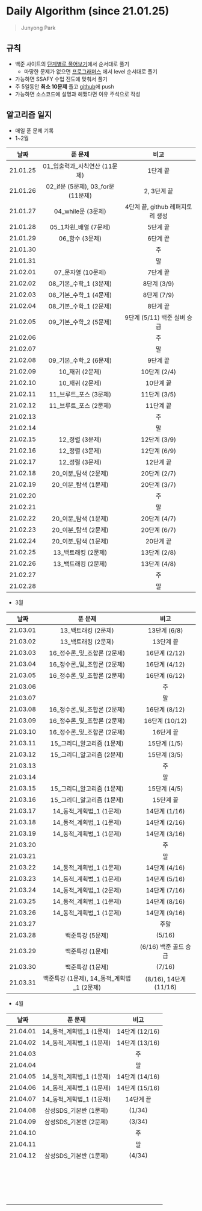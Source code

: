 #  Daily Algorithm (since 21.01.25)

> Junyong Park 



## 규칙

* 백준 사이트의 [단계별로 풀어보기](https://www.acmicpc.net/step)에서 순서대로 풀기
  * 마땅한 문제가 없으면 [프로그래머스](https://programmers.co.kr/learn/challenges?tab=all_challenges) 에서 level 순서대로 풀기
* 가능하면 SSAFY 수업 진도에 맞춰서 풀기
* 주 5일동안 **최소 10문제** 풀고 [github](https://github.com/JunyongPark2/daily_baekjoon)에 push
* 가능하면 소스코드에 설명과 헤맸다면 이유 주석으로 작성



## 알고리즘 일지

* 매일 푼 문제 기록
* 1~2월

|   날짜   |              푼 문제               |               비고               |
| :------: | :--------------------------------: | :------------------------------: |
| 21.01.25 |  01\_입출력과\_사칙연산 (11문제)   |             1단계 끝             |
| 21.01.26 | 02_if문 (5문제), 03_for문 (11문제) |           2, 3단계 끝            |
| 21.01.27 |         04_while문 (3문제)         | 4단계 끝, github 레퍼지토리 생성 |
| 21.01.28 |       05_1차원_배열 (7문제)        |             5단계 끝             |
| 21.01.29 |          06_함수 (3문제)           |             6단계 끝             |
| 21.01.30 |                                    |                주                |
| 21.01.31 |                                    |                말                |
| 21.02.01 |         07_문자열 (10문제)         |             7단계 끝             |
| 21.02.02 |     08\_기본\_수학\_1 (3문제)      |           8단계 (3/9)            |
| 21.02.03 |     08\_기본\_수학\_1 (4문제)      |           8단계 (7/9)            |
| 21.02.04 |     08\_기본\_수학\_1 (2문제)      |             8단계 끝             |
| 21.02.05 |     09\_기본\_수학\_2 (5문제)      |   9단계 (5/11) 백준 실버 승급    |
| 21.02.06 |                                    |                주                |
| 21.02.07 |                                    |                말                |
| 21.02.08 |     09\_기본\_수학\_2 (6문제)      |             9단계 끝             |
| 21.02.09 |          10_재귀 (2문제)           |           10단계 (2/4)           |
| 21.02.10 |          10_재귀 (2문제)           |            10단계 끝             |
| 21.02.11 |      11_브루트\_포스 (3문제)       |           11단계 (3/5)           |
| 21.02.12 |      11_브루트\_포스 (2문제)       |            11단계 끝             |
| 21.02.13 |                                    |                주                |
| 21.02.14 |                                    |                말                |
| 21.02.15 |          12_정렬 (3문제)           |           12단계 (3/9)           |
| 21.02.16 |          12_정렬 (3문제)           |           12단계 (6/9)           |
| 21.02.17 |          12_정렬 (3문제)           |            12단계 끝             |
| 21.02.18 |       20_이분\_탐색 (2문제)        |           20단계 (2/7)           |
| 21.02.19 |       20_이분\_탐색 (1문제)        |           20단계 (3/7)           |
| 21.02.20 |                                    |                주                |
| 21.02.21 |                                    |                말                |
| 21.02.22 |       20_이분\_탐색 (1문제)        |           20단계 (4/7)           |
| 21.02.23 |       20_이분\_탐색 (2문제)        |           20단계 (6/7)           |
| 21.02.24 |       20_이분\_탐색 (1문제)        |            20단계 끝             |
| 21.02.25 |        13\_백트래킹 (2문제)        |           13단계 (2/8)           |
| 21.02.26 |        13\_백트래킹 (2문제)        |           13단계 (4/8)           |
| 21.02.27 |                                    |                주                |
| 21.02.28 |                                    |                말                |

* 3월

|   날짜   |                    푼 문제                    |          비고          |
| :------: | :-------------------------------------------: | :--------------------: |
| 21.03.01 |             13\_백트래킹 (2문제)              |      13단계 (6/8)      |
| 21.03.02 |             13\_백트래킹 (2문제)              |       13단계 끝        |
| 21.03.03 |        16\_정수론\_및\_조합론 (2문제)         |     16단계 (2/12)      |
| 21.03.04 |        16\_정수론\_및\_조합론 (2문제)         |     16단계 (4/12)      |
| 21.03.05 |        16\_정수론\_및\_조합론 (2문제)         |     16단계 (6/12)      |
| 21.03.06 |                                               |           주           |
| 21.03.07 |                                               |           말           |
| 21.03.08 |        16\_정수론\_및\_조합론 (2문제)         |     16단계 (8/12)      |
| 21.03.09 |        16\_정수론\_및\_조합론 (2문제)         |     16단계 (10/12)     |
| 21.03.10 |        16\_정수론\_및\_조합론 (2문제)         |       16단계 끝        |
| 21.03.11 |         15\_그리디\_알고리즘 (1문제)          |      15단계 (1/5)      |
| 21.03.12 |         15\_그리디\_알고리즘 (2문제)          |      15단계 (3/5)      |
| 21.03.13 |                                               |           주           |
| 21.03.14 |                                               |           말           |
| 21.03.15 |         15\_그리디\_알고리즘 (1문제)          |      15단계 (4/5)      |
| 21.03.16 |         15\_그리디\_알고리즘 (1문제)          |       15단계 끝        |
| 21.03.17 |          14\_동적\_계획법\_1 (1문제)          |     14단계 (1/16)      |
| 21.03.18 |          14\_동적\_계획법\_1 (1문제)          |     14단계 (2/16)      |
| 21.03.19 |          14\_동적\_계획법\_1 (1문제)          |     14단계 (3/16)      |
| 21.03.20 |                                               |           주           |
| 21.03.21 |                                               |           말           |
| 21.03.22 |          14\_동적\_계획법\_1 (1문제)          |     14단계 (4/16)      |
| 21.03.23 |          14\_동적\_계획법\_1 (1문제)          |     14단계 (5/16)      |
| 21.03.24 |          14\_동적\_계획법\_1 (2문제)          |     14단계 (7/16)      |
| 21.03.25 |          14\_동적\_계획법\_1 (1문제)          |     14단계 (8/16)      |
| 21.03.26 |          14\_동적\_계획법\_1 (1문제)          |     14단계 (9/16)      |
| 21.03.27 |                                               |          주말          |
| 21.03.28 |               백준특강 (5문제)                |         (5/16)         |
| 21.03.29 |               백준특강 (1문제)                | (6/16) 백준 골드 승급  |
| 21.03.30 |               백준특강 (1문제)                |         (7/16)         |
| 21.03.31 | 백준특강 (1문제), 14\_동적\_계획법\_1 (2문제) | (8/16), 14단계 (11/16) |

* 4월

|   날짜   |           푼 문제           |      비고      |
| :------: | :-------------------------: | :------------: |
| 21.04.01 | 14\_동적\_계획법\_1 (1문제) | 14단계 (12/16) |
| 21.04.02 | 14\_동적\_계획법\_1 (1문제) | 14단계 (13/16) |
| 21.04.03 |                             |       주       |
| 21.04.04 |                             |       말       |
| 21.04.05 | 14\_동적\_계획법\_1 (1문제) | 14단계 (14/16) |
| 21.04.06 | 14\_동적\_계획법\_1 (1문제) | 14단계 (15/16) |
| 21.04.07 | 14\_동적\_계획법\_1 (1문제) |   14단계 끝    |
| 21.04.08 |   삼성SDS_기본반 (1문제)    |     (1/34)     |
| 21.04.09 |   삼성SDS_기본반 (2문제)    |     (3/34)     |
| 21.04.10 |                             |       주       |
| 21.04.11 |                             |       말       |
| 21.04.12 |   삼성SDS_기본반 (1문제)    |     (4/34)     |
|          |                             |                |
|          |                             |                |
|          |                             |                |
|          |                             |                |
|          |                             |                |
|          |                             |                |
|          |                             |                |
|          |                             |                |
|          |                             |                |
|          |                             |                |
|          |                             |                |
|          |                             |                |
|          |                             |                |
|          |                             |                |
|          |                             |                |
|          |                             |                |
|          |                             |                |
|          |                             |                |
|          |                             |                |